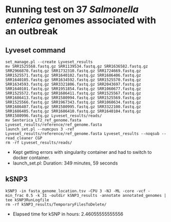 

# Running test on 37 *Salmonella enterica* genomes associated with an outbreak

## Lyveset command 

```
set_manage.pl --create Lyveset_results
mv SRR1525568.fastq.gz SRR1139534.fastq.gz SRR1636582.fastq.gz SRR2966870.fastq.gz SRR1732310.fastq.gz SRR1724669.fastq.gz SRR1525571.fastq.gz SRR1640102.fastq.gz SRR1686406.fastq.gz SRR1640105.fastq.gz SRR1634592.fastq.gz SRR1525570.fastq.gz SRR1634593.fastq.gz SRR3321806.fastq.gz SRR2043697.fastq.gz SRR1640101.fastq.gz SRR1951854.fastq.gz SRR1060677.fastq.gz SRR1525572.fastq.gz SRR1686411.fastq.gz SRR1525567.fastq.gz SRR1686413.fastq.gz SRR1580994.fastq.gz SRR1525569.fastq.gz SRR1525566.fastq.gz SRR1967343.fastq.gz SRR1060634.fastq.gz SRR1686407.fastq.gz SRR1580995.fastq.gz SRR3322100.fastq.gz SRR1686405.fastq.gz SRR1686410.fastq.gz SRR1640104.fastq.gz SRR1580996.fastq.gz Lyveset_results/reads/
mv Senterica_LT2_ref_genome.fasta Lyveset_results/reference/ref_genome.fasta
launch_set.pl --numcpus 3 -ref Lyveset_results/reference/ref_genome.fasta Lyveset_results --noqsub --read_cleaner CGP
rm -rf Lyveset_results/reads/
```
* Kept getting errors with singularity container and had to switch to docker container.
* launch_set.pl:  Duration: 349 minutes, 59 seconds



## kSNP3

```
kSNP3 -in fasta_genome_location.tsv -CPU 3 -NJ -ML -core -vcf -min_frac 0.5 -k 31 -outdir kSNP3_results -annotate annotated_genomes | tee kSNP3RunLogfile
rm -rf kSNP3_results/TemporaryFilesToDelete/
```
* Elapsed time for kSNP in hours: 2.46055555555556
